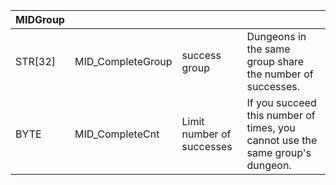 | MIDGroup |                   |                           |                                                                               |
| -------- | ----------------- | ------------------------- | ----------------------------------------------------------------------------- |
| STR[32]  | MID_CompleteGroup | success group             | Dungeons in the same group share the number of successes.                     |
| BYTE     | MID_CompleteCnt   | Limit number of successes | If you succeed this number of times, you cannot use the same group's dungeon. |
